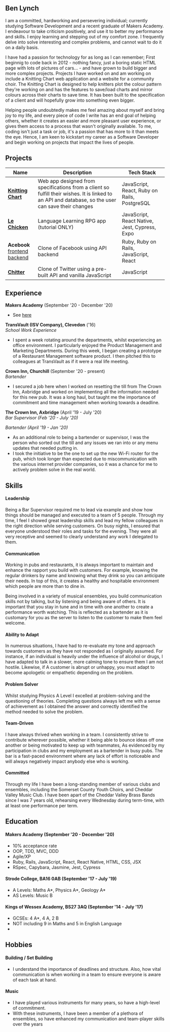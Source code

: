 ## Ben Lynch

I am a committed, hardworking and persevering individual; currently studying Software Development and a recent graduate of Makers Academy. I endeavour to take criticism positively, and use it to better my performance and skills. I enjoy learning and stepping out of my comfort zone. I frequently delve into solve interesting and complex problems, and cannot wait to do it on a daily basis.

I have had a passion for technology for as long as I can remember; First beginnig to code back in 2012 - nothing fancy, just a boring static HTML page with lots of pictures of cars... - and have grown to build bigger and more complex projects. Projects I have worked on and am working on include a Knitting Chart web application and a website for a community choir. The Knitting Chart is designed to help knitters plot the colour pattern they're working on and has the features to save/load charts and mirror colours across their charts to save time. It has been built to the specification of a client and will hopefully grow into something even bigger.
 
Helping people undoubtedly makes me feel amazing about myself and bring joy to my life, and every piece of code I write has an end goal of helping others, whether it creates an easier and more pleasant user experience, or gives them access to a process that wasn't originally available. To me, coding isn't just a task or job, it's a passion that has more to it than meets the eye. Hence, I am keen to kickstart my career as a Software Developer and begin working on projects that impact the lives of people.

## Projects

| Name                         | Description       | Tech Stack        |
| ---------------------------- | ----------------- | ----------------- |
| [**Knitting Chart**](https://knitting-chart.vercel.app/) | Web app designed from specifications from a client so fulfill their wishes. It is linked to an API and database, so the user can save their changes | JavaScript, React, Ruby on Rails, PostgreSQL |
| [**Le Chicken**](https://github.com/benlynch1931/Le-Chicken) | Language Learning RPG app (tutorial ONLY) | JavaScript, React Native, Jest, Cypress, Expo |
| **Acebook** <br>[frontend](https://github.com/benlynch1931/Acebook_frontend) [backend](https://github.com/benlynch1931/acebook-quixotic) | Clone of Facebook using API backend | Ruby, Ruby on Rails, JavaScript, React |
| [**Chitter**](https://github.com/benlynch1931/chitter-frontend-app) | Clone of Twitter using a pre-built API and vanilla JavaScript | JavaScript |


## Experience

**Makers Academy** (September '20 - December '20)

- See [here](#Education)

**TransVault (ISV Company), Clevedon** ('16)  
_School Work Experience_

- I spent a week rotating around the departments, whilst experiencing an office environment. I particularly enjoyed the Product Management and Marketing Departments. During this week, I began creating a prototype of a Restaurant Management software product. I then pitched this to colleagues at TransVault as if it were a real life meeting.

**Crown Inn, Churchill** (September '20 - present)  
_Bartender_

- I secured a job here when I worked on resetting the till from The Crown Inn, Axbridge and worked on implementing all the information needed for this new pub. It was a long haul, but taught me the importance of commitment and time management when working towards a deadline.

**The Crown Inn, Axbridge** (April '19 - July '20)  
_Bar Supervisor (Feb '20 - July '20)_

_Bartender (April '19 - Jan '20)_

- As an additional role to being a bartender or supervisor, I was the person who sorted out the till and any issues we ran into or any menu updates that needed putting in.
- I took the initiative to be the one to set up the new Wi-Fi router for the pub, which took longer than expected due to miscommunication with the various internet provider companies, so it was a chance for me to actively problem solve in the real world.

## Skills


#### Leadership

Being a Bar Supervisor required me to lead via example and show how things should be managed and executed to a team of 5 people. Through my time, I feel I showed great leadership skills and lead my fellow colleagues in the right direction while serving customers. On busy nights, I ensured that everyone understood their roles and tasks for the evening. They were all very receptive and seemed to clearly understand any work I delegated to them.


#### Communication

Working in pubs and restaurants, it is always important to maintain and enhance the rapport you build with customers. For example, knowing the regular drinkers by name and knowing what they drink so you can anticipate their needs. In top of this, it creates a healthy and hospitable environment which people are more than to dine in.

Being involved in a variety of musical ensembles, you build communication skills not by talking, but by listening and being aware of others. It is important that you stay in tune and in time with one another to create a performance worth watching. This is reflected as a bartender as it is customary for you as the server to listen to the customer to make them feel welcome. 


#### Ability to Adapt

In numerous situations, I have had to re-evaluate my tone and approach towards customers as they have not responded as I originally assumed. For instance, if an individual is heavily under the influence of alcohol or drugs, I have adapted to talk in a slower, more calming tone to ensure them I am not hostile. Likewise, if A customer is abrupt or unhappy, you must adapt to become apologetic or empathetic depending on the problem.


#### Problem Solver

Whilst studying Physics A Level I excelled at problem-solving and the questioning of theories. Completing questions always left me with a sense of achievement as I obtained the answer and correctly identified the method needed to solve the problem.

#### Team-Driven

I have always thrived when working in a team. I consistently strive to contribute wherever possible, whether it being able to bounce ideas off one another or being motivated to keep up with teammates, As evidenced by my participation in clubs and my employment as a bartender in busy pubs. The bar is a fast-paced environment where any lack of effort is noticeable and will always negatively impact anybody else who is working.

#### Committed

Through my life I have been a long-standing member of various clubs and ensembles, including the Somerset County Youth Choirs, and Cheddar Valley Music Club. I have been apart of the Cheddar Valley Brass Bands since I was 7 years old, rehearsing every Wednesday during term-time, with at least one performance per term.




## <a name='Education'>Education</a>

#### <a name='Makers'>Makers Academy (September '20 - December '20)</a>


- 10% acceptance rate
- OOP, TDD, MVC, DDD
- Agile/XP
- Ruby, Rails, JavaScript, React, React Native, HTML, CSS, JSX
- RSpec, Capybara, Jasmine, Jest, Cypress

#### Strode College, BA16 0AB (September '17 - July '19)

- A Levels: Maths A\*, Physics A\*, Geology A\*
- AS Levels: Music B

#### Kings of Wessex Academy, BS27 3AQ (September '14 - July '17)

- GCSEs: 4 A*, 4 A, 2 B
- NOT including 9 in Maths and 5 in English Language
-

## Hobbies

#### Building / Set Building

- I understand the importance of deadlines and structure. Also, how vital communication is when working in a team to ensure everyone is aware of each task at hand.

#### Music

- I have played various instruments for many years, so have a high-level of commitment.
- With these instruments, I have been a member of a plethora of ensembles, so have enhanced my communication and team-player skills over the years
